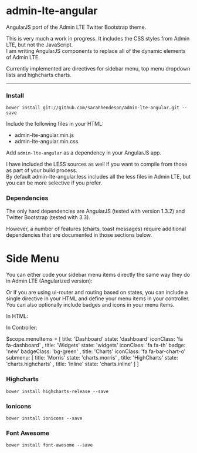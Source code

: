 admin-lte-angular
=================

AngularJS port of the Admin LTE Twitter Bootstrap theme.   

This is very much a work in progress.  It includes the CSS styles from Admin LTE, but not the JavaScript.  
I am writing AngularJS components to replace all of the dynamic elements of Admin LTE.

Currently implemented are directives for sidebar menu, top menu dropdown lists and highcharts charts.

***

### Install

`bower install git://github.com/sarahhendeson/admin-lte-angular.git --save`

Include the following files in your HTML:

* admin-lte-angular.min.js
* admin-lte-angular.min.css

Add `admin-lte-angular` as a dependency in your AngularJS app.

I have included the LESS sources as well if you want to compile from those as part of your build process.  
By default admin-lte-angular.less includes all the less files in Admin LTE, but you can be more selective if you prefer.

### Dependencies

The only hard dependencies are AngularJS (tested with version 1.3.2) and Twitter Bootstrap (tested with 3.3).

However, a number of features (charts, toast messages) require additional dependencies that are documented in those sections below.


# Side Menu

You can either code your sidebar menu items directly the same way they do in Admin LTE (Angularized version):


Or if you are using ui-router and routing based on states, you can include a single directive in your HTML and 
define your menu items in your controller.   You can also optionally include badges and icons in your menu items.

In HTML:

In Controller:

   $scope.menuItems = [
      title: 'Dashboard'
      state: 'dashboard'
      iconClass: 'fa fa-dashboard'
   ,
      title: 'Widgets'
      state: 'widgets'
      iconClass: 'fa fa-th'
      badge: 'new'
      badgeClass: 'bg-green'
   ,
      title: 'Charts'
      iconClass: 'fa fa-bar-chart-o'
      submenu: [
         title: 'Morris'
         state: 'charts.morris'
      ,
         title: 'HighCharts'
         state: 'charts.highcharts'
      ,
         title: 'Inline'
         state: 'charts.inline'
      ]
   ]


### Highcharts

`bower install highcharts-release --save`

### Ionicons

`bower install ionicons --save`

### Font Awesome

`bower install font-awesome --save`
